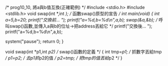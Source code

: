 /* prog10_10, 將a與b值互換(正確範例) */
#include <stdio.h> 
#include <stdlib.h>
void swap(int *,int *);        /* 函數swap()原型的宣告 */
int main(void)
{
   int a=5,b=20;
   printf("交換前... ");
   printf("a=%d,b=%d\n",a,b);
   swap(&a,&b);                /* 呼叫swap()函數,並傳入a與b的位址->把address丟給它 */
   printf("交換後... ");
   printf("a=%d,b=%d\n",a,b);

   system("pause");
   return 0;
}

void swap(int *p1,int *p2)		/* swap()函數的定義 */
{
   int tmp=*p1;                 /* 抓數字丟給tmp */ 
   *p1=*p2;                     /* 去*p1抓*p2的值 */ 
   *p2=tmp;                     /* 把tmp的值丟給*p2 */ 
}
